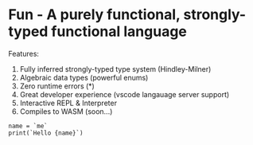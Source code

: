 # Fun - A purely functional, strongly-typed functional language

Features:
1. Fully inferred strongly-typed type system (Hindley-Milner)
2. Algebraic data types (powerful enums)
3. Zero runtime errors (*)
4. Great developer experience (vscode langauage server support)
5. Interactive REPL & Interpreter
5. Compiles to WASM (soon...)

```fun
name = `me`
print(`Hello {name}`)
```